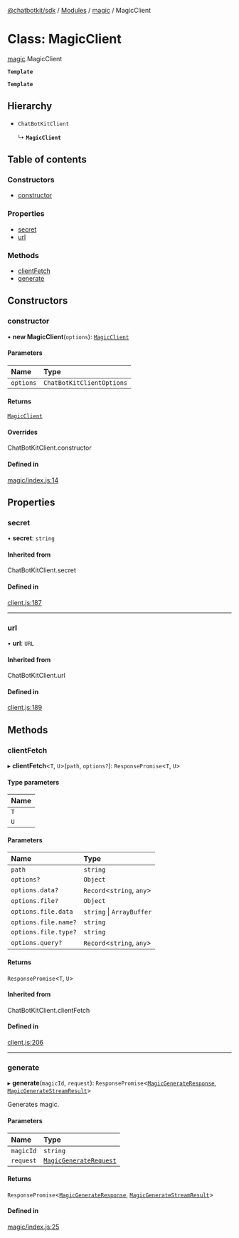 [@chatbotkit/sdk](../README.md) / [Modules](../modules.md) / [magic](../modules/magic.md) / MagicClient

# Class: MagicClient

[magic](../modules/magic.md).MagicClient

**`Template`**

**`Template`**

## Hierarchy

- `ChatBotKitClient`

  ↳ **`MagicClient`**

## Table of contents

### Constructors

- [constructor](magic.MagicClient.md#constructor)

### Properties

- [secret](magic.MagicClient.md#secret)
- [url](magic.MagicClient.md#url)

### Methods

- [clientFetch](magic.MagicClient.md#clientfetch)
- [generate](magic.MagicClient.md#generate)

## Constructors

### constructor

• **new MagicClient**(`options`): [`MagicClient`](magic.MagicClient.md)

#### Parameters

| Name | Type |
| :------ | :------ |
| `options` | `ChatBotKitClientOptions` |

#### Returns

[`MagicClient`](magic.MagicClient.md)

#### Overrides

ChatBotKitClient.constructor

#### Defined in

[magic/index.js:14](https://github.com/chatbotkit/node-sdk/blob/ae269f9/packages/sdk/src/magic/index.js#L14)

## Properties

### secret

• **secret**: `string`

#### Inherited from

ChatBotKitClient.secret

#### Defined in

[client.js:187](https://github.com/chatbotkit/node-sdk/blob/ae269f9/packages/sdk/src/client.js#L187)

___

### url

• **url**: `URL`

#### Inherited from

ChatBotKitClient.url

#### Defined in

[client.js:189](https://github.com/chatbotkit/node-sdk/blob/ae269f9/packages/sdk/src/client.js#L189)

## Methods

### clientFetch

▸ **clientFetch**\<`T`, `U`\>(`path`, `options?`): `ResponsePromise`\<`T`, `U`\>

#### Type parameters

| Name |
| :------ |
| `T` |
| `U` |

#### Parameters

| Name | Type |
| :------ | :------ |
| `path` | `string` |
| `options?` | `Object` |
| `options.data?` | `Record`\<`string`, `any`\> |
| `options.file?` | `Object` |
| `options.file.data` | `string` \| `ArrayBuffer` |
| `options.file.name?` | `string` |
| `options.file.type?` | `string` |
| `options.query?` | `Record`\<`string`, `any`\> |

#### Returns

`ResponsePromise`\<`T`, `U`\>

#### Inherited from

ChatBotKitClient.clientFetch

#### Defined in

[client.js:206](https://github.com/chatbotkit/node-sdk/blob/ae269f9/packages/sdk/src/client.js#L206)

___

### generate

▸ **generate**(`magicId`, `request`): `ResponsePromise`\<[`MagicGenerateResponse`](../modules/magic_v1.md#magicgenerateresponse), [`MagicGenerateStreamResult`](../modules/magic_v1.md#magicgeneratestreamresult)\>

Generates magic.

#### Parameters

| Name | Type |
| :------ | :------ |
| `magicId` | `string` |
| `request` | [`MagicGenerateRequest`](../modules/magic_v1.md#magicgeneraterequest) |

#### Returns

`ResponsePromise`\<[`MagicGenerateResponse`](../modules/magic_v1.md#magicgenerateresponse), [`MagicGenerateStreamResult`](../modules/magic_v1.md#magicgeneratestreamresult)\>

#### Defined in

[magic/index.js:25](https://github.com/chatbotkit/node-sdk/blob/ae269f9/packages/sdk/src/magic/index.js#L25)

